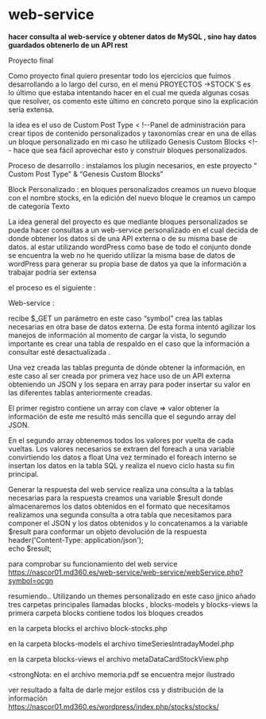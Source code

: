 # web-service
<strong>hacer consulta al web-service y obtener datos de MySQL , sino hay datos guardados obtenerlo de un API rest
</strong>


Proyecto final

Como proyecto final quiero presentar todo los ejercicios que fuimos desarrollando a lo largo del curso, en el menú PROYECTOS ->STOCK`S es lo último que estaba intentando hacer en el cual me queda algunas cosas que resolver, os comento este último en concreto porque sino la explicación sería extensa.  

la idea es el uso de Custom Post Type < !--Panel de administración para crear tipos de contenido personalizados y taxonomías 
crear en una de ellas un bloque personalizado en mi caso he utilizado Genesis Custom Blocks <!-- hace que sea fácil aprovechar esto y construir bloques personalizados.


Proceso de desarrollo : 
instalamos  los plugin necesarios, en este proyecto “ Custom Post Type” & “Genesis Custom Blocks”

Block Personalizado : 
	en bloques personalizados creamos un nuevo bloque con el nombre stocks,
en la edición del nuevo bloque le creamos un campo de categoría Texto



La idea general del proyecto es que mediante bloques personalizados se pueda hacer consultas a un web-service personalizado en el cual decida de donde obtener los datos si de una API externa o de su misma base de datos.
al estar utilizando wordPress como base de todo el conjunto donde se encuentra la web no he querido utilizar la misma base de datos de wordPress para generar su propia base de datos ya que la información a trabajar podría ser extensa 

el proceso es el siguiente :


Web-service : 

recibe $_GET un parámetro en este caso “symbol” crea las tablas necesarias en otra base de datos externa.
De esta forma intentó agilizar los manejos de información al momento de cargar la vista, lo segundo importante es crear una tabla de respaldo en el caso que la información a consultar esté desactualizada .


Una vez creada las tablas  pregunta de dónde obtener la información, en este caso al ser creada por primera vez hace uso de un API externa obteniendo un JSON y los separa en array para poder insertar su valor  en las diferentes tablas anteriormente creadas.


El primer registro contiene un array con clave => valor  obtener la información de este me resultó más sencilla que el segundo array del JSON.


En el segundo array obtenemos todos los valores por vuelta de cada vueltas.
Los valores necesarios se extraen del foreach a una variable convirtiendo los datos a float Una vez terminado el foreach interno se insertan los datos en la tabla SQL y realiza el nuevo ciclo hasta su fin principal. 


Generar la respuesta del web service
realiza una consulta a la tablas necesarias para la respuesta
creamos una variable $result donde almacenaremos los datos obtenidos en el formato que 
necesitamos 
realizamos una segunda consulta a otra tabla que necesitamos para componer el JSON
y los datos obtenidos y lo concatenamos a la variable $result para conformar un objeto
devolución de la respuesta 
header('Content-Type: application/json');		
echo $result;

para comprobar su funcionamiento del web service https://nascor01.md360.es/web-service/web-service/webService.php?symbol=ocgn 



resumiendo..
Utilizando un themes personalizado en este caso jjnico añado tres carpetas principales
llamadas blocks , blocks-models y blocks-views 
la primera carpeta blocks contiene todos los bloques creados 



en la carpeta blocks
el archivo block-stocks.php

en la carpeta blocks-models
el archivo timeSeriesIntradayModel.php


en la carpeta blocks-views
el archivo  metaDataCardStockView.php 


<strongNota:</strong> en el archivo memoria.pdf se encuentra mejor ilustrado 

ver resultado a falta de darle mejor estilos css  y distribución de la información  
https://nascor01.md360.es/wordpress/index.php/stocks/stocks/
